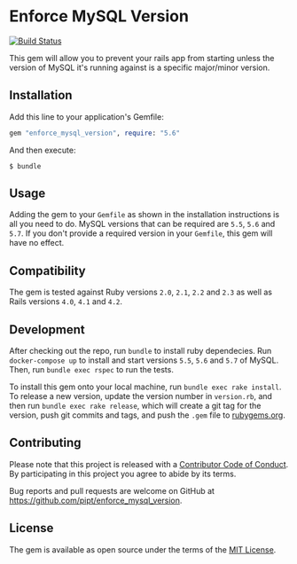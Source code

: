 # Enforce MySQL Version

[![Build
Status](https://travis-ci.org/pipt/enforce_mysql_version.png?branch=master)](https://travis-ci.org/pipt/enforce_mysql_version)

This gem will allow you to prevent your rails app from starting unless
the version of MySQL it's running against is a specific major/minor
version.

## Installation

Add this line to your application's Gemfile:

```ruby
gem "enforce_mysql_version", require: "5.6"
```

And then execute:

    $ bundle

## Usage

Adding the gem to your `Gemfile` as shown in the installation
instructions is all you need to do. MySQL versions that can be required
are `5.5`, `5.6` and `5.7`. If you don't provide a required version in
your `Gemfile`, this gem will have no effect.

## Compatibility

The gem is tested against Ruby versions `2.0`, `2.1`, `2.2` and `2.3` as well as
Rails versions `4.0`, `4.1` and `4.2`.

## Development

After checking out the repo, run `bundle` to install ruby dependecies. Run `docker-compose up` to install and start versions `5.5`, `5.6` and `5.7` of MySQL. Then, run `bundle exec rspec` to run the tests.

To install this gem onto your local machine, run `bundle exec rake install`. To release a new version, update the version number in `version.rb`, and then run `bundle exec rake release`, which will create a git tag for the version, push git commits and tags, and push the `.gem` file to [rubygems.org](https://rubygems.org).

## Contributing

Please note that this project is released with a [Contributor Code of Conduct](code_of_conduct.md). By participating in this project you agree to abide by its terms.

Bug reports and pull requests are welcome on GitHub at https://github.com/pipt/enforce_mysql_version.

## License

The gem is available as open source under the terms of the [MIT License](http://opensource.org/licenses/MIT).

